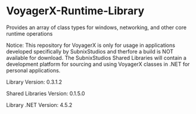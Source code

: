# VoyagerX-Runtime-Library
Provides an array of class types for windows, networking, and other core runtime operations

Notice:
This repository for VoyagerX is only for usage in applications developed specifically by SubnixStudios and therfore a build is NOT available for download. The SubnixStudios Shared Libraries will contain a development platform for sourcing and using VoyagerX classes in .NET for personal applications.

Library Version: 0.3.1.2

Shared Libraries Version: 0.1.5.0

Library .NET Version: 4.5.2
